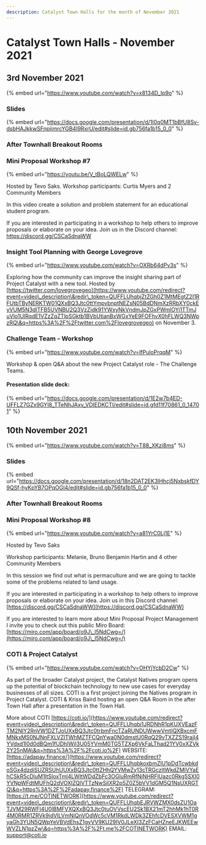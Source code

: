 ```yaml
---
description: Catalyst Town Halls for the month of November 2021
---
```


# Catalyst Town Halls - November 2021

## 3rd November 2021

{% embed url="https://www.youtube.com/watch?v=x8134D_Ip9o" %}

### Slides

{% embed url="https://docs.google.com/presentation/d/1I0q0MT1bBfU8Sy-dsbHAJkkwSFnpjimrcYGB4I9RxrU/edit#slide=id.gb756fa1b15_0_0" %}

### After Townhall Breakout Rooms

### Mini Proposal Workshop #7

{% embed url="https://youtu.be/V_tBoLQWELw" %}

Hosted by Tevo Saks. Workshop participants: Curtis Myers and 2 Community Members

In this video create a solution and problem statement for an educational student program.

If you are interested in participating in a workshop to help others to improve proposals or elaborate on your idea. Join us in the Discord channel: https://discord.gg/CSCaSdnaWW

### Insight Tool Planning with George Lovegrove

{% embed url="https://www.youtube.com/watch?v=OXRb64dPv3s" %}

Exploring how the community can improve the insight sharing part of Project Catalyst with a new tool. Hosted by [https://twitter.com/lovegrovegeo](https://www.youtube.com/redirect?event=video\_description\&redir\_token=QUFFLUhqbjZtZGh0Z1MtMEgtZ2I1RFUtbTByNERKTW01QXxBQ3Jtc0ttYmpvbnptNEZsN05BdDNmXzRRbXY0ckEyVUM5N3dlTFB5UVNBU2Q3VzZidk91YWxyNkVndmJpZGxPWmlOYi1TTmJuVlo1UlRqdE1VZzZqZTlpSGktb1BVbUtianBxWGxYeE9FOFhvX0hFLWQ3NWpzRQ\&q=https%3A%2F%2Ftwitter.com%2Flovegrovegeo) on November 3.

### Challenge Team - Workshop

{% embed url="https://www.youtube.com/watch?v=IfPuloPrqqM" %}

Workshop & open Q\&A about the new Project Catalyst role - The Challenge Teams.

#### Presentation slide deck:

{% embed url="https://docs.google.com/presentation/d/1E2w7b4ED-UFFLZ7GZx9GYI8_TTeNhJAxv_VDIEDKCTI/edit#slide=id.gfd11f70861_0_14701" %}

## 10th November 2021

{% embed url="https://www.youtube.com/watch?v=T88_XKzi8ms" %}

### Slides

{% embed url="https://docs.google.com/presentation/d/18n2DAT2EK3lHhcj5NxbskfDY9QSf-hyKpYB7OPqOGI4/edit#slide=id.gb756fa1b15_0_0" %}

### After Townhall Breakout Rooms

### Mini Proposal Workshop #8

{% embed url="https://www.youtube.com/watch?v=a81YrC0Lj1E" %}

Hosted by Tevo Saks

Workshop participants: Melanie, Bruno Benjamin Hartin and 4 other Community Members

In this session we find out what is permaculture and we are going to tackle some of the problems related to land usage.

If you are interested in participating in a workshop to help others to improve proposals or elaborate on your idea. Join us in this Discord channel: [https://discord.gg/CSCaSdnaWW](https://discord.gg/CSCaSdnaWW)

If you are interested to learn more about Mini Proposal Project Management I invite you to check out this public Miro Board: [https://miro.com/app/board/o9J\_l5NdCwg=/](https://miro.com/app/board/o9J\_l5NdCwg=/)

### COTI & Project Catalyst

{% embed url="https://www.youtube.com/watch?v=OHYjYcbD2Cw" %}

As part of the broader Catalyst project, the Catalyst Natives program opens up the potential of blockchain technology to new use cases for everyday businesses of all sizes. COTI is a first project joining the Natives program in Project Catalyst. COTI & Kriss Baird hosting an open Q\&A Room in the after Town Hall after a presentation in the Town Hall.

More about COTI [https://coti.io/](https://www.youtube.com/redirect?event=video\_description\&redir\_token=QUFFLUhqbi1JRDNhR1pKUXVEazFTM2NlY2RnVW1DZTJoUXxBQ3Jtc0trbmFncTZaRUNDUWwwVmtIQXBxcmFMNkxMS0NJNnFXLVZlTWhMZTFCQnYwa0N0dmstU0RqQ29vTXZZS19rajI4YVdxd1l0d0dBQm1fUDhIWjI3U05YVmM0TG5TZXp6VkFaLThad21YV0xXZVk2Y25nMA\&q=https%3A%2F%2Fcoti.io%2F) WEBSITE: [https://adapay.finance/](https://www.youtube.com/redirect?event=video\_description\&redir\_token=QUFFLUhqbkoxbmZlU1pDdTcwbkdoSGx4dzdiSUZRSUhUUXxBQ3Jtc0ttZHhQYVMwZy13cTRGczltWkdZMlVYaEhCSkR5cDluM1ltSloxTml4LWItWDdZbFc3OGluRmRfNjNHRFlUazc0Rkg5SXI0YVNpWFdtMUFhQ2dVOXlZQlVTTzNwSjlXR2p5Z0Z5bVV1dGM5Q1NsUXRGTQ\&q=https%3A%2F%2Fadapay.finance%2F) TELEGRAM: [https://t.me/COTINETWORK](https://www.youtube.com/redirect?event=video\_description\&redir\_token=QUFFLUhqbEJRVWZMX0dsZU1OaTJVM29RWFI4U0lBMFVXQXxBQ3Jtc0tuOVVscEU2Sk1BX21mT2hhMk1hT0R4M0RMR1ZRVk9idVlLVmNiQnVOdWc5cVM1RkdLWDk3ZEhfcDVESXVWM1gyaGh3YUN5QWpYeVBVdEhsZ1gyVV9KU29IV0JLeXI3ZzFCaHZneEJKWEEwWVZLN1pzZw\&q=https%3A%2F%2Ft.me%2FCOTINETWORK) EMAIL: support@coti.io

